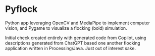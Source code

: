 # Pyflock
Python app leveraging OpenCV and MediaPipe to implement computer vision, and Pygame to visualize a flocking (boid) simulation.

Initial check created entirely with generated code from Copilot, using descriptions generated from ChatGPT based one another flocking application written in Processing/Java.  Just out of interest sake.
